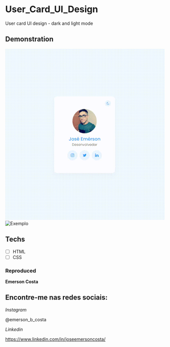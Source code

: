 # User_Card_UI_Design
 User card UI design - dark and light mode

 ## Demonstration

 <img src="./img/result.gif" alt="Exemplo">
 <img src="./img/result.png" alt="Exemplo">

 ## Techs

 * [ ] HTML
 * [ ] CSS
 
 ### Reproduced

 **Emerson Costa**

 ## Encontre-me nas redes sociais: 

 *Instagram*

 @emerson_b_costa

 *Linkedin*

 https://www.linkedin.com/in/joseemersoncosta/